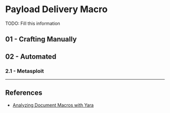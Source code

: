 # Payload Delivery Macro

TODO: Fill this information

## 01 - Crafting Manually

## 02 - Automated

### 2.1 - Metasploit

---
## References

- [Analyzing Document Macros with Yara](https://0xdf.gitlab.io/2019/03/27/analyzing-document-macros-with-yara.html)